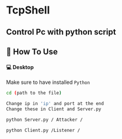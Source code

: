 # TcpShell
Control Pc with python script
---

<h2 id="how-to-use">🤔 How To Use</h2>

#### 💻 Desktop

Make sure to have installed `Python`                          

```sh
cd (path to the file)
```
```sh
Change ip in 'ip' and port at the end
Change these in Client and Server.py
```
```sh
python Server.py / Attacker / 
```
```sh
python Client.py /Listener / 
```
